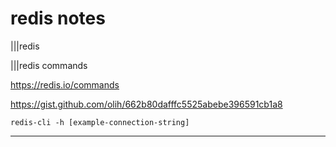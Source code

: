 # redis notes

|||redis

|||redis commands

<https://redis.io/commands>

<https://gist.github.com/olih/662b80dafffc5525abebe396591cb1a8>

`redis-cli -h [example-connection-string]`

---
